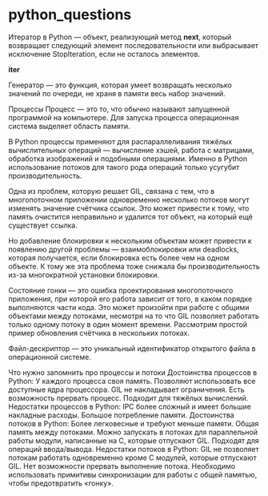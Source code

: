 # python_questions

Итератор в Python — объект, реализующий метод __next__, который возвращает следующий элемент последовательности или выбрасывает исключение StopIteration, если не осталось элементов.




__iter__ 


Генератор — это функция, которая умеет возвращать несколько значений по очереди, не храня в памяти весь набор значений. 



Процессы
Процесс — это то, что обычно называют запущенной программой на компьютере. Для запуска процесса операционная система выделяет область памяти.



В Python процессы применяют для распараллеливания тяжёлых вычислительных операций — вычисление хэшей, работа с матрицами, обработка изображений и подобными операциями. Именно в Python использование потоков для такого рода операций только усугубит производительность.


Одна из проблем, которую решает GIL, связана с тем, что в многопоточном приложении одновременно несколько потоков могут изменять значение счётчика ссылок. Это может привести к тому, что память очистится неправильно и удалится тот объект, на который ещё существует ссылка.



Но добавление блокировки к нескольким объектам может привести к появлению другой проблемы — взаимоблокировки или deadlocks, которая получается, если блокировка есть более чем на одном объекте. К тому же эта проблема тоже снижала бы производительность из-за многократной установки блокировки.


Состояние гонки — это ошибка проектирования многопоточного приложения, при которой его работа зависит от того, в каком порядке выполняются части кода. Это может произойти при работе с общими объектами между потоками, несмотря на то что GIL позволяет работать только одному потоку в один момент времени.
Рассмотрим простой пример обновления счётчика в нескольких потоках.


Файл-дескриптор — это уникальный идентификатор открытого файла в операционной системе.


Что нужно запомнить про процессы и потоки
Достоинства процессов в Python:
У каждого процесса своя память.
Позволяют использовать все доступные ядра процессора.
GIL не накладывает ограничения.
Есть возможность прервать процесс.
Подходит для тяжёлых вычислений.
Недостатки процессов в Python:
IPC более сложный и имеет большие накладные расходы.
Большое потребление памяти.
Достоинства потоков в Python:
Более легковесные и требуют меньше памяти.
Общая память между потоками.
Можно запускать в потоках для параллельной работы модули, написанные на C, которые отпускают GIL.
Подходят для операций ввода/вывода.
Недостатки потоков в Python:
GIL не позволяет потокам работать одновременно кроме C модулей, которые отпускают GIL.
Нет возможности прервать выполнение потока.
Необходимо использовать примитивы синхронизации для работы с общей памятью, чтобы предотвратить «гонку».